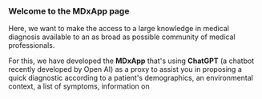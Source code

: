### Welcome to the MDxApp page

Here, we want to make the access to a large knowledge in 
medical diagnosis available to an as broad as possible community of 
medical professionals.  

For this, we have developed the **MDxApp** that's using **ChatGPT** 
(a chatbot recently developed by Open AI) as a proxy to assist you in proposing 
a quick diagnostic according to a patient's demographics, an environmental context, 
a list of symptoms, information on 